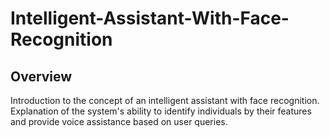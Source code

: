 # Intelligent-Assistant-With-Face-Recognition

## Overview
Introduction to the concept of an intelligent assistant with face recognition.
Explanation of the system's ability to identify individuals by their features and provide voice assistance based on user queries.
